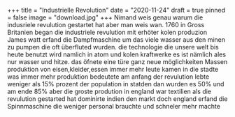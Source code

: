 +++
title = "Industrielle Revolution"
date = "2020-11-24"
draft = true
pinned = false
image = "download.jpg"
+++
Nimand weis genau warum die indusriele revulution gestartet hat aber man weis wan. 1760 in Gross Britanien  began die industriele revulution mit erhöter kolen produzion James watt erfand die Dampfmaschine um das viele wasser aus den minen zu pumpen die oft überfluted wurden. die technologie die unsere welt bis heute benutzt wird namlich in atom und kolen kraftwerke es ist nämlich ales nur wasser und hitze. das öfnete eine türe ganz neue möglichkeiten Massen produktion von eisen,kleider,essen immer mehr leute kamen in die stadte was immer mehr produktion bedeutete am anfang der revulution lebte weniger als 15% prozent der population in statden dan wurden es 50% und am ende 85% aber die groste prodution in england war textilien als die revulution gestarted hat dominirte indien den markt doch england erfand die Spinnmaschine die weniger personal brauchte und schneler mehr machte